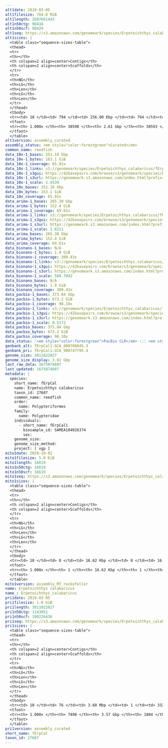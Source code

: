 ```yaml
---
alt1date: 2019-03-05
alt1filesize: 764.8 MiB
alt1length: 2607661443
alt1n50ctg: 98416
alt1n50scf: 98429
alt1seq: https://s3.amazonaws.com/genomeark/species/Erpetoichthys_calabaricus/fErpCal1/assembly_curated/fErpCal1.alt.cur.20190305.fasta.gz
alt1sizes: |
  <table class="sequence-sizes-table">
  <thead>
  <tr>
  <th></th>
  <th colspan=2 align=center>Contigs</th>
  <th colspan=2 align=center>Scaffolds</th>
  </tr>
  <tr>
  <th>NG</th>
  <th>LG</th>
  <th>Len</th>
  <th>LG</th>
  <th>Len</th>
  </tr>
  </thead>
  <tbody>
  <tr><td> 10 </td><td> 794 </td><td> 256.00 Kbp </td><td> 794 </td><td> 256.21 Kbp </td></tr>  <tr><td> 20 </td><td> 1981 </td><td> 191.42 Kbp </td><td> 1981 </td><td> 191.48 Kbp </td></tr>  <tr><td> 30 </td><td> 3517 </td><td> 152.40 Kbp </td><td> 3516 </td><td> 152.42 Kbp </td></tr>  <tr><td> 40 </td><td> 5430 </td><td> 122.29 Kbp </td><td> 5429 </td><td> 122.33 Kbp </td></tr>  <tr style="background-color:#cccccc;"><td> 50 </td><td> 7806 </td><td> 98.42 Kbp </td><td> 7805 </td><td> 98.43 Kbp </td></tr>  <tr><td> 60 </td><td> 10774 </td><td> 78.54 Kbp </td><td> 10772 </td><td> 78.55 Kbp </td></tr>  <tr><td> 70 </td><td> 14498 </td><td> 62.18 Kbp </td><td> 14496 </td><td> 62.19 Kbp </td></tr>  <tr><td> 80 </td><td> 19295 </td><td> 47.38 Kbp </td><td> 19293 </td><td> 47.38 Kbp </td></tr>  <tr><td> 90 </td><td> 25876 </td><td> 32.52 Kbp </td><td> 25874 </td><td> 32.52 Kbp </td></tr>  <tr><td> 100 </td><td> 38597 </td><td> 142  bp </td><td> 38592 </td><td> 142  bp </td></tr>  </tbody>
  <tfoot>
  <tr><th> 1.000x </th><th> 38598 </th><th> 2.61 Gbp </th><th> 38593 </th><th> 2.61 Gbp </th></tr>
  </tfoot>
  </table>
alt1version: assembly_curated
assembly_status: <em style="color:forestgreen">Curated</em>
common_name: reedfish
data_10x-1_bases: 251.18 Gbp
data_10x-1_bytes: 163.1 GiB
data_10x-1_coverage: 65.91x
data_10x-1_links: s3://genomeark/species/Erpetoichthys_calabaricus/fErpCal1/genomic_data/10x/<br>
data_10x-1_s3gui: https://42basepairs.com/browse/s3/genomeark/species/Erpetoichthys_calabaricus/fErpCal1/genomic_data/10x/
data_10x-1_s3url: https://genomeark.s3.amazonaws.com/index.html?prefix=species/Erpetoichthys_calabaricus/fErpCal1/genomic_data/10x/
data_10x-1_scale: 1.4339
data_10x_bases: 251.18 Gbp
data_10x_bytes: 163.1 GiB
data_10x_coverage: 65.91x
data_arima-1_bases: 265.30 Gbp
data_arima-1_bytes: 152.4 GiB
data_arima-1_coverage: 69.61x
data_arima-1_links: s3://genomeark/species/Erpetoichthys_calabaricus/fErpCal1/genomic_data/arima/<br>
data_arima-1_s3gui: https://42basepairs.com/browse/s3/genomeark/species/Erpetoichthys_calabaricus/fErpCal1/genomic_data/arima/
data_arima-1_s3url: https://genomeark.s3.amazonaws.com/index.html?prefix=species/Erpetoichthys_calabaricus/fErpCal1/genomic_data/arima/
data_arima-1_scale: 1.6211
data_arima_bases: 265.30 Gbp
data_arima_bytes: 152.4 GiB
data_arima_coverage: 69.61x
data_bionano-1_bases: N/A
data_bionano-1_bytes: 1.9 GiB
data_bionano-1_coverage: 309.43x
data_bionano-1_links: s3://genomeark/species/Erpetoichthys_calabaricus/fErpCal1/genomic_data/bionano/<br>
data_bionano-1_s3gui: https://42basepairs.com/browse/s3/genomeark/species/Erpetoichthys_calabaricus/fErpCal1/genomic_data/bionano/
data_bionano-1_s3url: https://genomeark.s3.amazonaws.com/index.html?prefix=species/Erpetoichthys_calabaricus/fErpCal1/genomic_data/bionano/
data_bionano-1_scale: 589.7892
data_bionano_bases: N/A
data_bionano_bytes: 1.9 GiB
data_bionano_coverage: 309.43x
data_pacbio-1_bases: 373.84 Gbp
data_pacbio-1_bytes: 673.2 GiB
data_pacbio-1_coverage: 98.10x
data_pacbio-1_links: s3://genomeark/species/Erpetoichthys_calabaricus/fErpCal1/genomic_data/pacbio/<br>
data_pacbio-1_s3gui: https://42basepairs.com/browse/s3/genomeark/species/Erpetoichthys_calabaricus/fErpCal1/genomic_data/pacbio/
data_pacbio-1_s3url: https://genomeark.s3.amazonaws.com/index.html?prefix=species/Erpetoichthys_calabaricus/fErpCal1/genomic_data/pacbio/
data_pacbio-1_scale: 0.5172
data_pacbio_bases: 373.84 Gbp
data_pacbio_bytes: 673.2 GiB
data_pacbio_coverage: 98.10x
data_status: '<em style="color:forestgreen">PacBio CLR</em> ::: <em style="color:forestgreen">10x</em> ::: <em style="color:forestgreen">Arima</em>'
genbank_alt: fErpCal1:GCA_900700845.3
genbank_pri: fErpCal1:GCA_900747795.4
genome_size: 3811022027
genome_size_display: 3.81 Gbp
last_raw_data: 1675874607
last_updated: 1675874607
metadata: |
  species:
    short_name: fErpCal
    name: Erpetoichthys calabaricus
    taxon_id: 27687
    common_name: reedfish
    order:
      name: Polypteriformes
    family:
      name: Polypteridae
    individuals:
      - short_name: fErpCal1
        biosample_id: SAMEA104026374
        sex:
    genome_size:
    genome_size_method:
    project: [ vgp ]
mito1date: 2019-10-02
mito1filesize: 5.0 KiB
mito1length: 16619
mito1n50ctg: 16619
mito1n50scf: 16619
mito1seq: https://s3.amazonaws.com/genomeark/species/Erpetoichthys_calabaricus/fErpCal1/assembly_MT_rockefeller/fErpCal1.MT.20191002.fasta.gz
mito1sizes: |
  <table class="sequence-sizes-table">
  <thead>
  <tr>
  <th></th>
  <th colspan=2 align=center>Contigs</th>
  <th colspan=2 align=center>Scaffolds</th>
  </tr>
  <tr>
  <th>NG</th>
  <th>LG</th>
  <th>Len</th>
  <th>LG</th>
  <th>Len</th>
  </tr>
  </thead>
  <tbody>
  <tr><td> 10 </td><td> 0 </td><td> 16.62 Kbp </td><td> 0 </td><td> 16.62 Kbp </td></tr>  <tr><td> 20 </td><td> 0 </td><td> 16.62 Kbp </td><td> 0 </td><td> 16.62 Kbp </td></tr>  <tr><td> 30 </td><td> 0 </td><td> 16.62 Kbp </td><td> 0 </td><td> 16.62 Kbp </td></tr>  <tr><td> 40 </td><td> 0 </td><td> 16.62 Kbp </td><td> 0 </td><td> 16.62 Kbp </td></tr>  <tr style="background-color:#cccccc;"><td> 50 </td><td> 0 </td><td style="background-color:#ff8888;"> 16.62 Kbp </td><td> 0 </td><td style="background-color:#ff8888;"> 16.62 Kbp </td></tr>  <tr><td> 60 </td><td> 0 </td><td> 16.62 Kbp </td><td> 0 </td><td> 16.62 Kbp </td></tr>  <tr><td> 70 </td><td> 0 </td><td> 16.62 Kbp </td><td> 0 </td><td> 16.62 Kbp </td></tr>  <tr><td> 80 </td><td> 0 </td><td> 16.62 Kbp </td><td> 0 </td><td> 16.62 Kbp </td></tr>  <tr><td> 90 </td><td> 0 </td><td> 16.62 Kbp </td><td> 0 </td><td> 16.62 Kbp </td></tr>  <tr><td> 100 </td><td> 0 </td><td> 16.62 Kbp </td><td> 0 </td><td> 16.62 Kbp </td></tr>  </tbody>
  <tfoot>
  <tr><th> 1.000x </th><th> 1 </th><th> 16.62 Kbp </th><th> 1 </th><th> 16.62 Kbp </th></tr>
  </tfoot>
  </table>
mito1version: assembly_MT_rockefeller
name: Erpetoichthys calabaricus
name_: Erpetoichthys_calabaricus
pri1date: 2019-03-05
pri1filesize: 1.0 GiB
pri1length: 3811022027
pri1n50ctg: 1143051
pri1n50scf: 199226436
pri1seq: https://s3.amazonaws.com/genomeark/species/Erpetoichthys_calabaricus/fErpCal1/assembly_curated/fErpCal1.pri.cur.20190305.fasta.gz
pri1sizes: |
  <table class="sequence-sizes-table">
  <thead>
  <tr>
  <th></th>
  <th colspan=2 align=center>Contigs</th>
  <th colspan=2 align=center>Scaffolds</th>
  </tr>
  <tr>
  <th>NG</th>
  <th>LG</th>
  <th>Len</th>
  <th>LG</th>
  <th>Len</th>
  </tr>
  </thead>
  <tbody>
  <tr><td> 10 </td><td> 76 </td><td> 3.60 Mbp </td><td> 1 </td><td> 332.46 Mbp </td></tr>  <tr><td> 20 </td><td> 205 </td><td> 2.33 Mbp </td><td> 2 </td><td> 309.31 Mbp </td></tr>  <tr><td> 30 </td><td> 378 </td><td> 1.86 Mbp </td><td> 3 </td><td> 293.87 Mbp </td></tr>  <tr><td> 40 </td><td> 592 </td><td> 1.47 Mbp </td><td> 5 </td><td> 209.93 Mbp </td></tr>  <tr style="background-color:#cccccc;"><td> 50 </td><td> 867 </td><td style="background-color:#88ff88;"> 1.14 Mbp </td><td> 6 </td><td style="background-color:#88ff88;"> 199.23 Mbp </td></tr>  <tr><td> 60 </td><td> 1223 </td><td> 0.88 Mbp </td><td> 8 </td><td> 195.12 Mbp </td></tr>  <tr><td> 70 </td><td> 1697 </td><td> 0.64 Mbp </td><td> 11 </td><td> 163.43 Mbp </td></tr>  <tr><td> 80 </td><td> 2359 </td><td> 439.29 Kbp </td><td> 13 </td><td> 111.84 Mbp </td></tr>  <tr><td> 90 </td><td> 3441 </td><td> 237.02 Kbp </td><td> 17 </td><td> 88.37 Mbp </td></tr>  <tr><td> 100 </td><td> 7497 </td><td> 107  bp </td><td> 1883 </td><td> 3.04 Kbp </td></tr>  </tbody>
  <tfoot>
  <tr><th> 1.000x </th><th> 7498 </th><th> 3.57 Gbp </th><th> 1884 </th><th> 3.81 Gbp </th></tr>
  </tfoot>
  </table>
pri1version: assembly_curated
short_name: fErpCal
taxon_id: 27687
---
```

